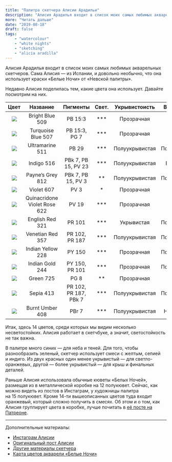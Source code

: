```yaml
---
title: "Палитра скетчера Алисии Арадильи"
description: "Алисия Арадилья входит в список моих самых любимых акварельных скетчеров. Сама Алисия — из Испании, и довольно необычно, что она использует краски «Белые Ночи» от «Невской палитры»."
more: "Читать дальше"
date: "2019-08-18"
draft: false
tags:
    - "watercolour"
    - "white nights"
    - "sketching"
    - "alicia aradilla"
---
```


Алисия Арадилья входит в список моих самых любимых акварельных скетчеров.
Сама Алисия — из Испании, и довольно необычно, что она использует краски «Белые Ночи» от «Невской палитры».

Недавно Алисия поделилась тем, какие цвета она использует. Давайте посмотрим на них.

| Цвет | Название | Пигменты | Свет. | Укрывистоисть | Въедливость | Гран.|
| :--: |:--------:|:--------:|:--------------:|:-------------:|:-----------:|:---------:|
| ![](http://www.nevskayapalitra.ru/public/pallette426) | Bright Blue 509 | PB 15:3 | *** | Прозрачная | Въедливая | - |
| ![](http://www.nevskayapalitra.ru/public/pallette105) | Turquoise Blue 507 | PB 15:3, PG 7 | *** | Прозрачная | Въедливая | - |
| ![](http://www.nevskayapalitra.ru/public/pallette382) | Ultramarine 511 | PB 29 | *** | Полуукрывистая | Полувъедливая | G |
| ![](http://www.nevskayapalitra.ru/public/pallette197) | Indigo 516 | PBk 7, PB 15, PV 23 | *** | Полуукрывистая | Въедливаая | - |
| ![](http://www.nevskayapalitra.ru/public/pallette355) | Payne’s Grey 812 | PBk 7, PB 15, PV 3 | ** | Полуукрывистая | Полувъедливая | - |
| ![](http://www.nevskayapalitra.ru/public/pallette400) | Violet 607 | PV 3 | * | Прозрачная | Въедливая | - |
| ![](http://www.nevskayapalitra.ru/public/pallette834) | Quinacridone Violet Rose 622 | PV 19 | *** | Прозрачная | Въедливая | - |
| ![](http://www.nevskayapalitra.ru/public/pallette135) | English Red 321 | PR 101 | *** | Укрывистая | Полувъедливая | - |  
| ![](http://www.nevskayapalitra.ru/public/pallette824) | Venetian Red 357 | PR 102, PR 187 | *** | Полуукрывистая | Полувъедливая | - |  
| ![](http://www.nevskayapalitra.ru/public/pallette814) | Indian Yellow 228 | PY 150 | *** | Прозрачная | Полувъедливая | - |
| ![](http://www.nevskayapalitra.ru/public/pallette819) | Indian Gold 244 | PY 150, PR 101 | *** | Прозрачная | Полувъедливая | - |
| ![](http://www.nevskayapalitra.ru/public/pallette148) | Green 725 | PG 8 | ** | Прозрачная | Въедливая | - |
| ![](http://www.nevskayapalitra.ru/public/pallette397) | Sepia 413 | PR 102, PR 187, PBk 7 | *** | Полуукрывистая | Полувъедливая | - |
| ![](http://www.nevskayapalitra.ru/public/pallette348) | Burnt Umber 408 | PBr 7 |  *** | Полуукрывистая | Невъедливая | G |

Итак, здесь 14 цветов, среди которых мы видим несколько несветостойких.
Алисия работает в скетчбуке, а значит, светостойкость не так важна.

В палитре много синих — для неба и теней.
Для того, чтобы разнообразить зеленый, скетчер использует смеси с желтым, сепией и индиго.
Из двух красных один менее укрывистый — для светло-оранжевых, другой — более укрывистый — для крыш и финальных деталей.

Раньше Алисия использовала обычные кюветы «Белых Ночей», размещая из в металлической коробке на 12 полукювет.
Сейчас, как можно видеть из постов в Инстаграм, у художницы палитра на 15 полукювет. Кроме 14-ти вышеописанных цветов туда входит оранжевый, который сложно получить в смесях. Об этом и о том, как Алисия группирует цвета в коробке, лучше почитать в [её посте на Патреоне](https://www.patreon.com/posts/bonus-post-my-28858238).

---

Дополнительные материалы:

- [Инстаграм Алисии](https://www.instagram.com/a.aradilla)
- [Оригинальный пост Алисии](https://www.patreon.com/posts/bonus-post-my-28858238)
- [Другие материалы скетчера](http://homesapiens.es/2017/09/materiales_urban_sketch_viaje/)
- [Карта цветов акварели «Белые Ночи»](https://vk.com/doc1662159_513145563?hash=41316728eed670009d&dl=d342711870177fac22)
